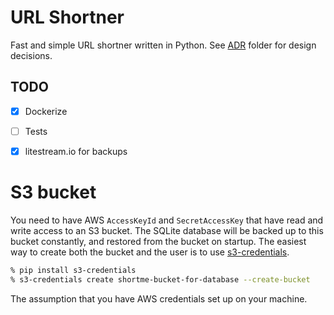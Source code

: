 # URL Shortner

Fast and simple URL shortner written in Python. See [ADR](adr/) folder for design decisions.

## TODO

- [x] Dockerize
- [ ] Tests
- [x] litestream.io for backups


# S3 bucket
You need to have AWS `AccessKeyId` and `SecretAccessKey` that have read and write access 
to an S3 bucket. The SQLite database will be backed up to this bucket constantly, and
restored from the bucket on startup.
The easiest way to create both the bucket and the user is to use [s3-credentials](https://github.com/simonw/s3-credentials).
```bash
% pip install s3-credentials
% s3-credentials create shortme-bucket-for-database --create-bucket
```
The assumption that you have AWS credentials set up on your machine.